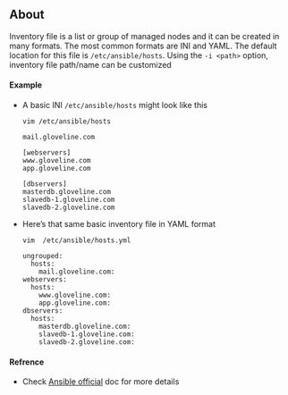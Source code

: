 ## About
Inventory file is a list or group of managed nodes and it can be created in many formats. The most common formats are INI and YAML. The default location for this file is `/etc/ansible/hosts`. Using the `-i <path>` option, inventory file path/name can be customized 

#### Example
- A basic INI `/etc/ansible/hosts` might look like this
  ```
  vim /etc/ansible/hosts
  ```
  ```
  mail.gloveline.com

  [webservers]
  www.gloveline.com
  app.gloveline.com

  [dbservers]
  masterdb.gloveline.com
  slavedb-1.gloveline.com
  slavedb-2.gloveline.com
  ```
  
- Here’s that same basic inventory file in YAML format
  ```
  vim  /etc/ansible/hosts.yml
  ```
  ```
  ungrouped:
    hosts:
      mail.gloveline.com:
  webservers:
    hosts:
      www.gloveline.com:
      app.gloveline.com:
  dbservers:
    hosts:
      masterdb.gloveline.com:
      slavedb-1.gloveline.com:
      slavedb-2.gloveline.com:
  ```

#### Refrence
  - Check [Ansible official](https://docs.ansible.com/ansible/latest/inventory_guide/intro_inventory.html#inventory-basics-formats-hosts-and-groups) doc for more details
